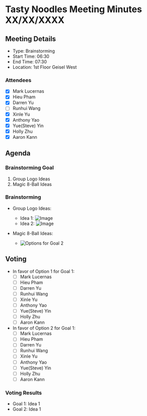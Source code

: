 # Tasty Noodles Meeting Minutes XX/XX/XXXX

## Meeting Details

- Type: Brainstorming
- Start Time: 06:30
- End Time: 07:30
- Location: 1st Floor Geisel West

### Attendees

- [x] Mark Lucernas
- [x] Hieu Pham
- [x] Darren Yu
- [ ] Runhui Wang
- [x] Xinle Yu
- [x] Anthony Yao
- [x] Yue(Steve) Yin
- [x] Holly Zhu
- [x] Aaron Kann

## Agenda

### Brainstorming Goal

1. Group Logo Ideas
2. Magic 8-Ball Ideas

### Brainstorming

- Group Logo Ideas:
    - Idea 1: ![Image](../branding/)
    - Idea 2: ![Image](../branding/)

- Magic 8-Ball Ideas:
    - ![Options for Goal 2](../specs/brainstorming/brainstorming1.png)

## Voting

- In favor of Option 1 for Goal 1:
    - [ ] Mark Lucernas
    - [ ] Hieu Pham
    - [ ] Darren Yu
    - [ ] Runhui Wang
    - [ ] Xinle Yu
    - [ ] Anthony Yao
    - [ ] Yue(Steve) Yin
    - [ ] Holly Zhu
    - [ ] Aaron Kann
- In favor of Option 2 for Goal 1:
    - [ ] Mark Lucernas
    - [ ] Hieu Pham
    - [ ] Darren Yu
    - [ ] Runhui Wang
    - [ ] Xinle Yu
    - [ ] Anthony Yao
    - [ ] Yue(Steve) Yin
    - [ ] Holly Zhu
    - [ ] Aaron Kann

### Voting Results

- Goal 1: Idea 1
- Goal 2: Idea 1

